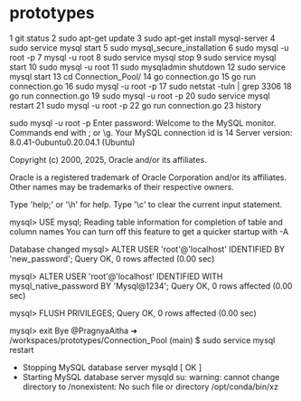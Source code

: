 # prototypes
1  git status
    2  sudo apt-get update
    3  sudo apt-get install mysql-server
    4  sudo service mysql start
    5  sudo mysql_secure_installation
    6  sudo mysql -u root -p
    7  mysql -u root
    8  sudo service mysql stop
    9  sudo service mysql start
   10  sudo mysql -u root
   11  sudo mysqladmin shutdown
   12  sudo service mysql start
   13  cd Connection_Pool/
   14  go connection.go 
   15  go run connection.go 
   16  sudo mysql -u root -p
   17  sudo netstat -tuln | grep 3306
   18  go run connection.go 
   19  sudo mysql -u root -p
   20  sudo service mysql restart
   21  sudo mysql -u root -p
   22  go run connection.go 
   23  history

   sudo mysql -u root -p
Enter password: 
Welcome to the MySQL monitor.  Commands end with ; or \g.
Your MySQL connection id is 14
Server version: 8.0.41-0ubuntu0.20.04.1 (Ubuntu)

Copyright (c) 2000, 2025, Oracle and/or its affiliates.

Oracle is a registered trademark of Oracle Corporation and/or its
affiliates. Other names may be trademarks of their respective
owners.

Type 'help;' or '\h' for help. Type '\c' to clear the current input statement.

mysql> USE mysql;
Reading table information for completion of table and column names
You can turn off this feature to get a quicker startup with -A

Database changed
mysql> ALTER USER 'root'@'localhost' IDENTIFIED BY 'new_password';
Query OK, 0 rows affected (0.00 sec)

mysql> ALTER USER 'root'@'localhost' IDENTIFIED WITH mysql_native_password BY 'Mysql@1234';
Query OK, 0 rows affected (0.00 sec)

mysql> FLUSH PRIVILEGES;
Query OK, 0 rows affected (0.00 sec)

mysql> exit
Bye
@PragnyaAitha ➜ /workspaces/prototypes/Connection_Pool (main) $ sudo service mysql restart
 * Stopping MySQL database server mysqld                                                                                [ OK ] 
 * Starting MySQL database server mysqld                                                                                       su: warning: cannot change directory to /nonexistent: No such file or directory
/opt/conda/bin/xz